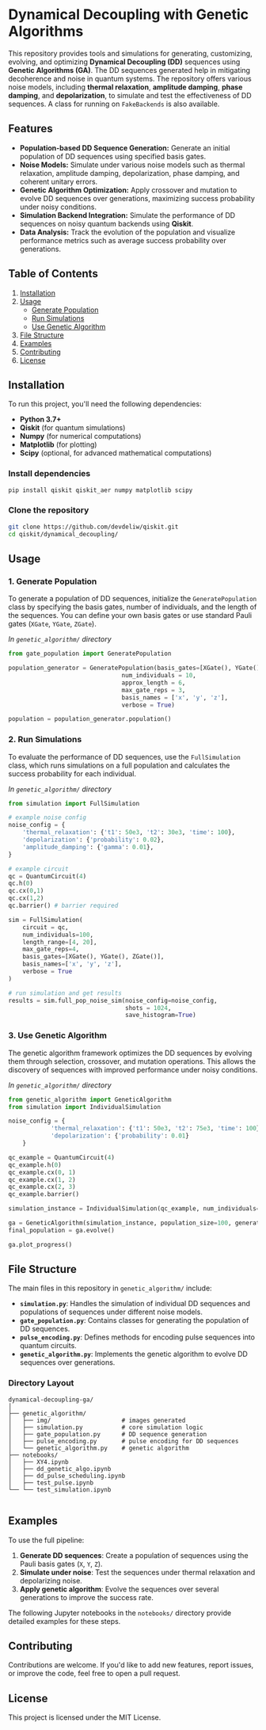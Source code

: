 # Dynamical Decoupling with Genetic Algorithms

This repository provides tools and simulations for generating, customizing, evolving, and optimizing **Dynamical Decoupling (DD)** sequences using **Genetic Algorithms (GA)**. The DD sequences generated help in mitigating decoherence and noise in quantum systems. The repository offers various noise models, including **thermal relaxation**, **amplitude damping**, **phase damping**, and **depolarization**, to simulate and test the effectiveness of DD sequences. A class for running on `FakeBackends` is also available. 

## Features

- **Population-based DD Sequence Generation:** Generate an initial population of DD sequences using specified basis gates.
- **Noise Models:** Simulate under various noise models such as thermal relaxation, amplitude damping, depolarization, phase damping, and coherent unitary errors.
- **Genetic Algorithm Optimization:** Apply crossover and mutation to evolve DD sequences over generations, maximizing success probability under noisy conditions.
- **Simulation Backend Integration:** Simulate the performance of DD sequences on noisy quantum backends using **Qiskit**.
- **Data Analysis:** Track the evolution of the population and visualize performance metrics such as average success probability over generations.

## Table of Contents

1. [Installation](#installation)
2. [Usage](#usage)
   - [Generate Population](#generate-population)
   - [Run Simulations](#run-simulations)
   - [Use Genetic Algorithm](#use-genetic-algorithm)
3. [File Structure](#file-structure)
4. [Examples](#examples)
5. [Contributing](#contributing)
6. [License](#license)

## Installation

To run this project, you'll need the following dependencies:

- **Python 3.7+**
- **Qiskit** (for quantum simulations)
- **Numpy** (for numerical computations)
- **Matplotlib** (for plotting)
- **Scipy** (optional, for advanced mathematical computations)

### Install dependencies

```bash
pip install qiskit qiskit_aer numpy matplotlib scipy
```

### Clone the repository

```bash
git clone https://github.com/devdeliw/qiskit.git
cd qiskit/dynamical_decoupling/
```

## Usage

### 1. Generate Population

To generate a population of DD sequences, initialize the `GeneratePopulation` class by specifying the basis gates, number of individuals, and the length of the sequences. You can define your own basis gates or use standard Pauli gates (`XGate`, `YGate`, `ZGate`).

*In `genetic_algorithm/` directory*

```python
from gate_population import GeneratePopulation

population_generator = GeneratePopulation(basis_gates=[XGate(), YGate(), ZGate()], 
                                num_individuals = 10, 
                                approx_length = 6,
                                max_gate_reps = 3, 
                                basis_names = ['x', 'y', 'z'],
                                verbose = True)

population = population_generator.population()
```

### 2. Run Simulations

To evaluate the performance of DD sequences, use the `FullSimulation` class, which runs simulations on a full population and calculates the success probability for each individual.

*In `genetic_algorithm/` directory*

```python
from simulation import FullSimulation

# example noise config
noise_config = {
    'thermal_relaxation': {'t1': 50e3, 't2': 30e3, 'time': 100},
    'depolarization': {'probability': 0.02},
    'amplitude_damping': {'gamma': 0.01},
}

# example circuit 
qc = QuantumCircuit(4)
qc.h(0)
qc.cx(0,1)
qc.cx(1,2)
qc.barrier() # barrier required

sim = FullSimulation(
    circuit = qc, 
    num_individuals=100, 
    length_range=[4, 20], 
    max_gate_reps=4,
    basis_gates=[XGate(), YGate(), ZGate()],
    basis_names=['x', 'y', 'z'],
    verbose = True
)

# run simulation and get results
results = sim.full_pop_noise_sim(noise_config=noise_config, 
                                 shots = 1024,     
                                 save_histogram=True)
```

### 3. Use Genetic Algorithm

The genetic algorithm framework optimizes the DD sequences by evolving them through selection, crossover, and mutation operations. This allows the discovery of sequences with improved performance under noisy conditions.

*In `genetic_algorithm/` directory*

```python
from genetic_algorithm import GeneticAlgorithm
from simulation import IndividualSimulation

noise_config = {
            'thermal_relaxation': {'t1': 50e3, 't2': 75e3, 'time': 100},
            'depolarization': {'probability': 0.01}
    }

qc_example = QuantumCircuit(4)
qc_example.h(0)
qc_example.cx(0, 1)
qc_example.cx(1, 2)
qc_example.cx(2, 3)
qc_example.barrier()

simulation_instance = IndividualSimulation(qc_example, num_individuals=100, length_range=[50, 100], max_gate_reps=100, verbose=False)

ga = GeneticAlgorithm(simulation_instance, population_size=100, generations = 20, mutation_rate=0.2, noise_config = noise_config, verbose=False)
final_population = ga.evolve()

ga.plot_progress()
```

## File Structure

The main files in this repository in `genetic_algorithm/` include:

- **`simulation.py`**: Handles the simulation of individual DD sequences and populations of sequences under different noise models.
- **`gate_population.py`**: Contains classes for generating the population of DD sequences.
- **`pulse_encoding.py`**: Defines methods for encoding pulse sequences into quantum circuits.
- **`genetic_algorithm.py`**: Implements the genetic algorithm to evolve DD sequences over generations.

### Directory Layout

```text
dynamical-decoupling-ga/
│
├── genetic_algorithm/ 
│   ├── img/                    # images generated
│   ├── simulation.py           # core simulation logic
│   ├── gate_population.py      # DD sequence generation
│   ├── pulse_encoding.py       # pulse encoding for DD sequences
│   └── genetic_algorithm.py    # genetic algorithm
├── notebooks/   
│   ├── XY4.ipynb     
│   ├── dd_genetic_algo.ipynb       
│   ├── dd_pulse_scheduling.ipynb 
│   ├── test_pulse.ipynb
└── └── test_simulation.ipynb                  
                        
```

## Examples

To use the full pipeline: 

1. **Generate DD sequences**: Create a population of sequences using the Pauli basis gates (`X`, `Y`, `Z`).
2. **Simulate under noise**: Test the sequences under thermal relaxation and depolarizing noise.
3. **Apply genetic algorithm**: Evolve the sequences over several generations to improve the success rate.

The following Jupyter notebooks in the `notebooks/` directory provide detailed examples for these steps.

## Contributing

Contributions are welcome. If you'd like to add new features, report issues, or improve the code, feel free to open a pull request.

## License

This project is licensed under the MIT License.
